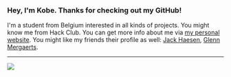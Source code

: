 
### Hey, I'm Kobe. Thanks for checking out my GitHub! 
I'm a student from Belgium interested in all kinds of projects. You might know me from Hack Club.
You can get more info about me via <a href="https://kobegeens.neocities.org">my personal website</a>.
You might like my friends their profile as well: <a href="https://github.com/jackhaesen">Jack Haesen</a>, <a href="https://github.com/GlennM008">Glenn Mergaerts</a>.


---

<a href="mailto:kobegeens@proton.me"><img src="https://img.shields.io/badge/ProtonMail-8B89CC?style=for-the-badge&logo=protonmail&logoColor=white"></img></a>
